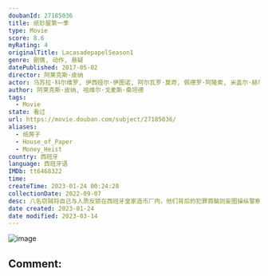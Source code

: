 ```yaml
---
doubanId: 27185036
title: 纸钞屋第一季
type: Movie
score: 8.6
myRating: 4
originalTitle: LacasadepapelSeason1
genre: 剧情, 动作, 悬疑
datePublished: 2017-05-02
director: 阿莱克斯·皮纳
actor: 乌苏拉·科尔维罗, 伊西娅尔·伊图诺, 阿尔瓦罗·莫奇, 佩德罗·阿隆索, 米盖尔·赫尔南, 海因米·洛伦特, 埃丝特·阿塞博, 恩里克·阿尔切, 达尔科.佩里克, 阿尔巴·弗洛雷斯, 马里奥·德·拉·罗萨, 罗科·纳瓦, 帕科·图斯, 爱诺亚·萨娜塔玛蕊, 玛利亚·佩德拉萨
author: 阿莱克斯·皮纳, 哈维尔·戈麦斯·桑坦德
tags:
  - Movie
state: 看过
url: https://movie.douban.com/subject/27185036/
aliases:
  - 纸房子
  - House_of_Paper
  - Money_Heist
country: 西班牙
language: 西班牙语
IMDb: tt6468322
time: 
createTime: 2023-01-24 00:24:28
collectionDate: 2022-09-07
desc: 八名窃贼将自己与人质反锁在西班牙皇家造币厂内，他们背后的犯罪首脑则妄图操纵警察实现自己的计划。
date created: 2023-01-24
date modified: 2023-03-14
---
```


![image](p2505704270.jpg)

Comment:
---
